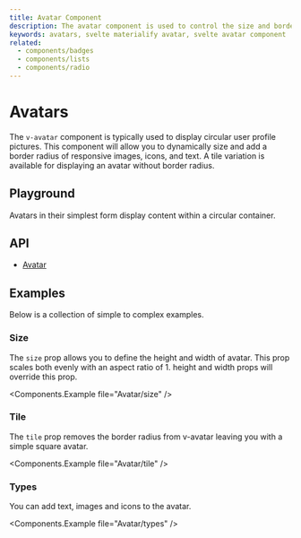 ```yaml
---
title: Avatar Component
description: The avatar component is used to control the size and border radius of an image. It can be used with numerous components to provide better visual context.
keywords: avatars, svelte materialify avatar, svelte avatar component
related:
  - components/badges
  - components/lists
  - components/radio
---
```


<script>
  import Playground from '@/playground/Avatar.svelte';
</script>

# Avatars

The `v-avatar` component is typically used to display circular user profile pictures. This component will allow you to dynamically size and add a border radius of responsive images, icons, and text. A tile variation is available for displaying an avatar without border radius.

## Playground

Avatars in their simplest form display content within a circular container.

<Playground />

## API

- [Avatar](/api/Avatar/)

## Examples

Below is a collection of simple to complex examples.

### Size

The `size` prop allows you to define the height and width of avatar. This prop scales both evenly with an aspect ratio of 1. height and width props will override this prop.

<Components.Example file="Avatar/size" />

### Tile

The `tile` prop removes the border radius from v-avatar leaving you with a simple square avatar.

<Components.Example file="Avatar/tile" />

### Types

You can add text, images and icons to the avatar.

<Components.Example file="Avatar/types" />
